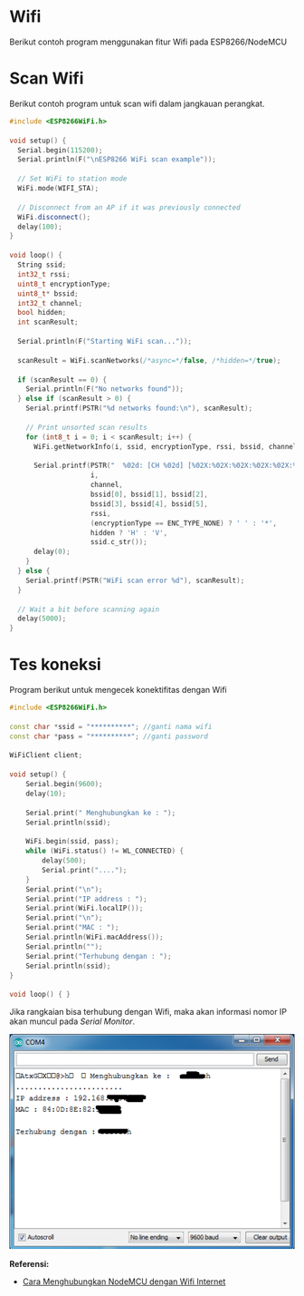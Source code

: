 # Wifi

Berikut contoh program menggunakan fitur Wifi pada ESP8266/NodeMCU

# Scan Wifi
Berikut contoh program untuk scan wifi dalam jangkauan perangkat.

```cpp
#include <ESP8266WiFi.h>

void setup() {
  Serial.begin(115200);
  Serial.println(F("\nESP8266 WiFi scan example"));

  // Set WiFi to station mode
  WiFi.mode(WIFI_STA);

  // Disconnect from an AP if it was previously connected
  WiFi.disconnect();
  delay(100);
}

void loop() {
  String ssid;
  int32_t rssi;
  uint8_t encryptionType;
  uint8_t* bssid;
  int32_t channel;
  bool hidden;
  int scanResult;

  Serial.println(F("Starting WiFi scan..."));

  scanResult = WiFi.scanNetworks(/*async=*/false, /*hidden=*/true);

  if (scanResult == 0) {
    Serial.println(F("No networks found"));
  } else if (scanResult > 0) {
    Serial.printf(PSTR("%d networks found:\n"), scanResult);

    // Print unsorted scan results
    for (int8_t i = 0; i < scanResult; i++) {
      WiFi.getNetworkInfo(i, ssid, encryptionType, rssi, bssid, channel, hidden);

      Serial.printf(PSTR("  %02d: [CH %02d] [%02X:%02X:%02X:%02X:%02X:%02X] %ddBm %c %c %s\n"),
                    i,
                    channel,
                    bssid[0], bssid[1], bssid[2],
                    bssid[3], bssid[4], bssid[5],
                    rssi,
                    (encryptionType == ENC_TYPE_NONE) ? ' ' : '*',
                    hidden ? 'H' : 'V',
                    ssid.c_str());
      delay(0);
    }
  } else {
    Serial.printf(PSTR("WiFi scan error %d"), scanResult);
  }

  // Wait a bit before scanning again
  delay(5000);
}

```

# Tes koneksi
Program berikut untuk mengecek konektifitas dengan Wifi

```cpp
#include <ESP8266WiFi.h>

const char *ssid = "**********"; //ganti nama wifi
const char *pass = "**********"; //ganti password

WiFiClient client;

void setup() {
    Serial.begin(9600);
    delay(10);

    Serial.print(" Menghubungkan ke : ");
    Serial.println(ssid);

    WiFi.begin(ssid, pass);
    while (WiFi.status() != WL_CONNECTED) {
        delay(500);
        Serial.print("....");
    }
    Serial.print("\n");
    Serial.print("IP address : ");
    Serial.print(WiFi.localIP());
    Serial.print("\n");
    Serial.print("MAC : ");
    Serial.println(WiFi.macAddress());
    Serial.println("");
    Serial.print("Terhubung dengan : ");
    Serial.println(ssid);
}

void loop() { }
```

Jika rangkaian bisa terhubung dengan Wifi, maka akan informasi nomor IP akan muncul pada _Serial Monitor_.

![](res/wifi-1.png)

**Referensi:**
- [Cara Menghubungkan NodeMCU dengan Wifi Internet](http://indomaker.com/product/blog/cara-menghubungkan-nodemcu-dengan-wifi-internet/)